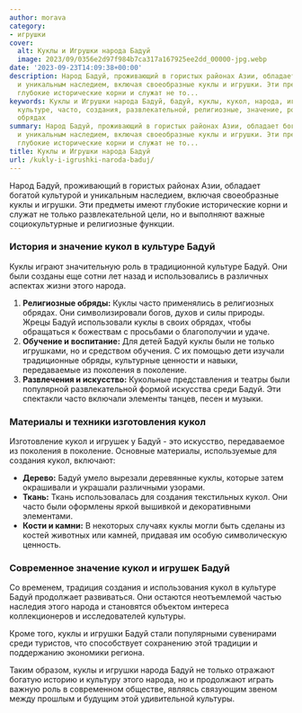 ```yaml
---
author: morava
category:
- игрушки
cover:
  alt: Куклы и Игрушки народа Бадуй
  image: 2023/09/0356e2d97f984b7ca317a167925ee2dd_00000-jpg.webp
date: '2023-09-23T14:09:38+00:00'
description: Народ Бадуй, проживающий в гористых районах Азии, обладает богатой культурой
  и уникальным наследием, включая своеобразные куклы и игрушки. Эти предметы имеют
  глубокие исторические корни и служат не то...
keywords: Куклы и Игрушки народа Бадуй, бадуй, куклы, кукол, народа, игрушки, только,
  культуре, часто, создания, развлекательной, религиозные, значение, роль, обряды,
  обрядах
summary: Народ Бадуй, проживающий в гористых районах Азии, обладает богатой культурой
  и уникальным наследием, включая своеобразные куклы и игрушки. Эти предметы имеют
  глубокие исторические корни и служат не то...
title: Куклы и Игрушки народа Бадуй
url: /kukly-i-igrushki-naroda-baduj/
---
```


Народ Бадуй, проживающий в гористых районах Азии, обладает богатой культурой и уникальным наследием, включая своеобразные куклы и игрушки. Эти предметы имеют глубокие исторические корни и служат не только развлекательной цели, но и выполняют важные социокультурные и религиозные функции.

### **История и значение кукол в культуре Бадуй**

Куклы играют значительную роль в традиционной культуре Бадуй. Они были созданы еще сотни лет назад и использовались в различных аспектах жизни этого народа.

1. **Религиозные обряды:** Куклы часто применялись в религиозных обрядах. Они символизировали богов, духов и силы природы. Жрецы Бадуй использовали куклы в своих обрядах, чтобы обращаться к божествам с просьбами о благополучии и удаче.
1. **Обучение и воспитание:** Для детей Бадуй куклы были не только игрушками, но и средством обучения. С их помощью дети изучали традиционные обряды, культурные ценности и навыки, передаваемые из поколения в поколение.
1. **Развлечения и искусство:** Кукольные представления и театры были популярной развлекательной формой искусства среди Бадуй. Эти спектакли часто включали элементы танцев, песен и музыки.

### **Материалы и техники изготовления кукол**

Изготовление кукол и игрушек у Бадуй \- это искусство, передаваемое из поколения в поколение. Основные материалы, используемые для создания кукол, включают:

- **Дерево:** Бадуй умело вырезали деревянные куклы, которые затем окрашивали и украшали различными узорами.
- **Ткань:** Ткань использовалась для создания текстильных кукол. Они часто были оформлены яркой вышивкой и декоративными элементами.
- **Кости и камни:** В некоторых случаях куклы могли быть сделаны из костей животных или камней, придавая им особую символическую ценность.

### **Современное значение кукол и игрушек Бадуй**

Со временем, традиция создания и использования кукол в культуре Бадуй продолжает развиваться. Они остаются неотъемлемой частью наследия этого народа и становятся объектом интереса коллекционеров и исследователей культуры.

Кроме того, куклы и игрушки Бадуй стали популярными сувенирами среди туристов, что способствует сохранению этой традиции и поддержанию экономики региона.

Таким образом, куклы и игрушки народа Бадуй не только отражают богатую историю и культуру этого народа, но и продолжают играть важную роль в современном обществе, являясь связующим звеном между прошлым и будущим этой удивительной культуры.
